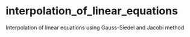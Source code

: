# interpolation_of_linear_equations
Interpolation of linear equations using Gauss-Siedel and Jacobi method
